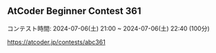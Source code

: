 ## AtCoder Beginner Contest 361
コンテスト時間: 2024-07-06(土) 21:00 ~ 2024-07-06(土) 22:40 (100分)

https://atcoder.jp/contests/abc361

